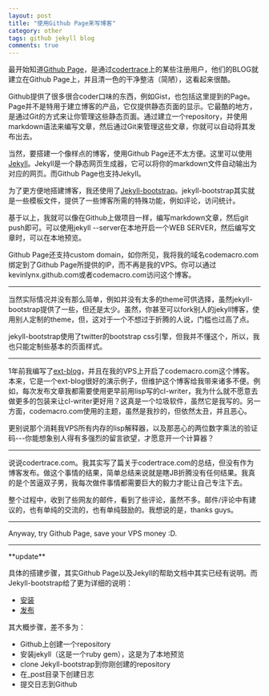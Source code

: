```yaml
---
layout: post
title: "使用Github Page来写博客"
category: other
tags: github jekyll blog
comments: true
---
```


最开始知道[Github Page](http://pages.github.com/)，是通过[codertrace](http://codertrace.com)上的某些注册用户，他们的BLOG就建立在Github Page上，并且清一色的干净整洁（简陋），这看起来很酷。

Github提供了很多很合coder口味的东西，例如Gist，也包括这里提到的Page。Page并不是特用于建立博客的产品，它仅提供静态页面的显示。它最酷的地方，是通过Git的方式来让你管理这些静态页面。通过建立一个repository，并使用markdown语法来编写文章，然后通过Git来管理这些文章，你就可以自动将其发布出去。
<!-- more -->
当然，要搭建一个像样点的博客，使用Github Page还不太方便。这里可以使用[Jekyll](https://github.com/mojombo/jekyll)。Jekyll是一个静态网页生成器，它可以将你的markdown文件自动输出为对应的网页。而Github Page也支持Jekyll。

为了更方便地搭建博客，我还使用了[Jekyll-bootstrap](http://jekyllbootstrap.com)。jekyll-bootstrap其实就是一些模板文件，提供了一些博客所需的特殊功能，例如评论，访问统计。

基于以上，我就可以像在Github上做项目一样，编写markdown文章，然后git push即可。可以使用jekyll --server在本地开启一个WEB SERVER，然后编写文章时，可以在本地预览。

Github Page还支持custom domain，如你所见，我将我的域名codemacro.com绑定到了Github Page所提供的IP，而不再是我的VPS。你可以通过kevinlynx.github.com或者codemacro.com访问这个博客。

<hr/>

当然实际情况并没有那么简单，例如并没有太多的theme可供选择，虽然jekyll-bootstrap提供了一些，但还是太少。虽然，你甚至可以fork别人的jekyll博客，使用别人定制的theme，但，这对于一个不想过于折腾的人说，门槛也过高了点。

jekyll-bootstrap使用了twitter的bootstrap css引擎，但我并不懂这个，所以，我也只能定制些基本的页面样式。

<hr/>

1年前我编写了[ext-blog](https://github.com/kevinlynx/ext-blog)，并且在我的VPS上开启了codemacro.com这个博客。本来，它是一个ext-blog很好的演示例子，但维护这个博客给我带来诸多不便。例如，每次发布文章我都需要使用更早前用lisp写的cl-writer，我为什么就不愿意去做更多的包装来让cl-writer更好用？这真是一个垃圾软件，虽然它是我写的。另一方面，codemacro.com使用的主题，虽然是我抄的，但依然太丑，并且恶心。

更别说那个消耗我VPS所有内存的lisp解释器，以及那恶心的两位数字乘法的验证码---你能想象别人得有多强烈的留言欲望，才愿意开一个计算器？

<hr/>

说说codertrace.com。我其实写了篇关于codertrace.com的总结，但没有作为博客发布。做这个事情的结果，简单总结来说就是瞎JB折腾没有任何结果。我真的是个苦逼双子男，我每次做件事情都需要巨大的毅力才能让自己专注下去。

整个过程中，收到了些网友的邮件，看到了些评论，虽然不多。邮件/评论中有建议的，也有单纯的交流的，也有单纯鼓励的。我想说的是，thanks guys。

<hr/>

Anyway, try Github Page, save your VPS money :D.

<hr/>
**update**

具体的搭建步骤，其实Github Page以及Jekyll的帮助文档中其实已经有说明。而Jekyll-bootstrap给了更为详细的说明：

* [安装](http://jekyllbootstrap.com/index.html#start-now)
* [发布](http://jekyllbootstrap.com/usage/jekyll-quick-start.html)

其大概步骤，差不多为：

* Github上创建一个repository
* 安装jekyll（这是一个ruby gem），这是为了本地预览
* clone Jekyll-bootstrap到你刚创建的repository
* 在_post目录下创建日志
* 提交日志到Github

